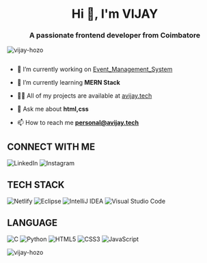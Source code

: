 <h1 align="center">Hi 👋, I'm VIJAY</h1>
<h3 align="center">A passionate frontend developer from Coimbatore</h3>

<p align="left"> <img src="https://komarev.com/ghpvc/?username=vijay-hozo&label=Profile%20views&color=0e75b6&style=flat" alt="vijay-hozo" /> </p>

<p align="left"> <a href="https://twitter.com/" target="blank"><img src="https://img.shields.io/twitter/follow/?logo=twitter&style=for-the-badge" alt="" /></a> </p>

- 🔭 I’m currently working on [Event_Management_System](https://github.com/ASTROs-TEAM/Event_Management_System)

- 🌱 I’m currently learning **MERN Stack**

- 👨‍💻 All of my projects are available at [avijay.tech](avijay.tech)

- 💬 Ask me about **html,css**

- 📫 How to reach me **personal@avijay.tech**

## CONNECT WITH ME 

<a> ![LinkedIn](https://img.shields.io/badge/linkedin-%230077B5.svg?style=for-the-badge&logo=linkedin&logoColor=white)</a>
![Instagram](https://img.shields.io/badge/Instagram-%23E4405F.svg?style=for-the-badge&logo=Instagram&logoColor=white)


## TECH STACK 
![Netlify](https://img.shields.io/badge/netlify-%23000000.svg?style=for-the-badge&logo=netlify&logoColor=#00C7B7)
![Eclipse](https://img.shields.io/badge/Eclipse-FE7A16.svg?style=for-the-badge&logo=Eclipse&logoColor=white)
![IntelliJ IDEA](https://img.shields.io/badge/IntelliJIDEA-000000.svg?style=for-the-badge&logo=intellij-idea&logoColor=white)
![Visual Studio Code](https://img.shields.io/badge/Visual%20Studio%20Code-0078d7.svg?style=for-the-badge&logo=visual-studio-code&logoColor=white)

## LANGUAGE 
![C](https://img.shields.io/badge/c-%2300599C.svg?style=for-the-badge&logo=c&logoColor=white)
![Python](https://img.shields.io/badge/python-3670A0?style=for-the-badge&logo=python&logoColor=ffdd54)
![HTML5](https://img.shields.io/badge/html5-%23E34F26.svg?style=for-the-badge&logo=html5&logoColor=white)
![CSS3](https://img.shields.io/badge/css3-%231572B6.svg?style=for-the-badge&logo=css3&logoColor=white)
![JavaScript](https://img.shields.io/badge/javascript-%23323330.svg?style=for-the-badge&logo=javascript&logoColor=%23F7DF1E)


<p><img align="center" src="https://github-readme-streak-stats.herokuapp.com/?user=vijay-hozo&" alt="vijay-hozo" /></p>
